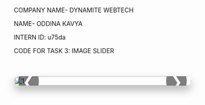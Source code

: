 COMPANY NAME- DYNAMITE WEBTECH

NAME- ODDINA KAVYA

INTERN ID: u75da

CODE FOR TASK 3: IMAGE SLIDER

<!DOCTYPE html>
<html lang="en">
<head>
  <meta charset="UTF-8" />
  <meta name="viewport" content="width=device-width, initial-scale=1.0"/>
  <title>Image Slider</title>
  <style>
    * {
      box-sizing: border-box;
    }

    body {
      margin: 0;
      font-family: Arial, sans-serif;
      background: #222;
    }

    .slider {
      position: relative;
      max-width: 800px;
      margin: 50px auto;
      overflow: hidden;
      border-radius: 15px;
      box-shadow: 0 10px 20px rgba(0,0,0,0.3);
    }

    .slides {
      display: flex;
      transition: transform 0.5s ease-in-out;
      width: 100%;
    }

    .slide {
      min-width: 100%;
      transition: opacity 0.5s ease;
    }

    .slide img {
      width: 100%;
      display: block;
    }

    .arrow {
      position: absolute;
      top: 50%;
      transform: translateY(-50%);
      font-size: 2rem;
      color: white;
      background: rgba(0, 0, 0, 0.5);
      padding: 10px;
      cursor: pointer;
      z-index: 2;
      user-select: none;
      border-radius: 50%;
    }

    .arrow:hover {
      background: rgba(0, 0, 0, 0.8);
    }

    .arrow-left {
      left: 10px;
    }

    .arrow-right {
      right: 10px;
    }
  </style>
</head>
<body>
  <div class="slider">
    <div class="arrow arrow-left" onclick="prevSlide()">&#10094;</div>
    <div class="arrow arrow-right" onclick="nextSlide()">&#10095;</div>
    <div class="slides" id="slides">
      <div class="slide"><img src="e:\image1.jpg" alt="1"></div>
      <div class="slide"><img src="e:\image2.jpg" alt="2"></div>
      <div class="slide"><img src="e:\image3.png" alt="3"></div>
    </div>
  </div>

  <script>
    let currentIndex = 0;
    const slides = document.getElementById('slides');
    const totalSlides = slides.children.length;

    function updateSlide() {
      slides.style.transform = `translateX(-${currentIndex * 100}%)`;
    }

    function nextSlide() {
      currentIndex = (currentIndex + 1) % totalSlides;
      updateSlide();
    }

    function prevSlide() {
      currentIndex = (currentIndex - 1 + totalSlides) % totalSlides;
      updateSlide();
    }

    // Auto-slide every 4 seconds
    setInterval(() => {
      nextSlide();
    }, 4000);
  </script>
</body>
</html>
